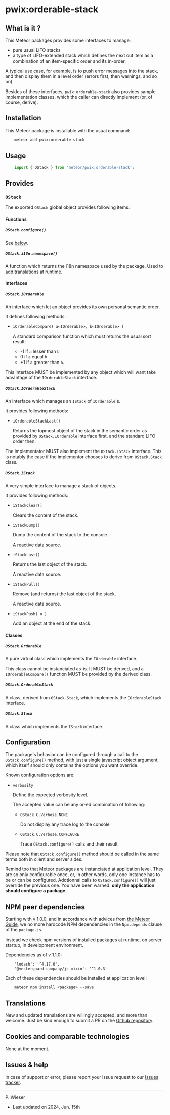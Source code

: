 # pwix:orderable-stack

## What is it ?

This Meteor packages provides some interfaces to manage:
- pure usual LIFO stacks
- a type of LIFO-extended stack which defines the next out item as a combination of an item-specific order and its in-order.

A typical use case, for example, is to push error messages into the stack, and then display them in a level order (errors first, then warnings, and so on).

Besides of these interfaces, `pwix:orderable-stack` also provides sample implementation classes, which the caller can directly implement (or, of course, derive).

## Installation

This Meteor package is installable with the usual command:

```sh
    meteor add pwix:orderable-stack
```

## Usage

```js
    import { OStack } from 'meteor/pwix:orderable-stack';
```

## Provides

### `OStack`

The exported `OStack` global object provides following items:

#### Functions

##### `OStack.configure()`

See [below](#configuration).

##### `OStack.i18n.namespace()`

A function which returns the i18n namespace used by the package. Used to add translations at runtime.

#### Interfaces

##### `OStack.IOrderable`

An interface which let an object provides its own personal semantic order.

It defines following methods:

- `iOrderableCompare( a<IOrderable>, b<IOrderable> )`

    A standard comparison function which must returns the usual sort result:

    - -1 if `a` lesser than `b`
    -  0 if `a` equal `b`
    - +1 if `a` greater than `b`.

This interface MUST be implemented by any object which will want take advantage of the `IOrderableStack` interface.

##### `OStack.IOrderableStack`

An interface which manages an `IStack` of `IOrderable`'s.

It provides following methods:

- `iOrderableStackLast()`

    Returns the topmost object of the stack in the semantic order as provided by `OStack.IOrderable` interface first, and the standard LIFO order then.

The implementator MUST also implement the `OStack.IStack` interface. This is notably the case if the implementor chooses to derive from `OStack.Stack` class.

##### `OStack.IStack`

A very simple interface to manage a stack of objects.

It provides following methods:

- `iStackClear()`

    Clears the content of the stack.

- `iStackDump()`

    Dump the content of the stack to the console.

    A reactive data source.

- `iStackLast()`

    Returns the last object of the stack.

    A reactive data source.

- `iStackPull()`

    Remove (and returns) the last object of the stack.

    A reactive data source.

- `iStackPush( o )`

    Add an object at the end of the stack.

#### Classes

##### `OStack.Orderable`

A pure virtual class which implements the `IOrderable` interface.

This class cannot be instanciated as-is. It MUST be derived, and a `IOrderableCompare()` function MUST be provided by the derived class.

##### `OStack.OrderableStack`

A class, derived from `OStack.Stack`, which implements the `IOrderableStack` interface.

##### `OStack.Stack`

A class which implements the `IStack` interface.

## Configuration

The package's behavior can be configured through a call to the `OStack.configure()` method, with just a single javascript object argument, which itself should only contains the options you want override.

Known configuration options are:

- `verbosity`

    Define the expected verbosity level.

    The accepted value can be any or-ed combination of following:

    - `OStack.C.Verbose.NONE`

        Do not display any trace log to the console

    - `OStack.C.Verbose.CONFIGURE`

        Trace `OStack.configure()` calls and their result

Please note that `OStack.configure()` method should be called in the same terms both in client and server sides.

Remind too that Meteor packages are instanciated at application level. They are so only configurable once, or, in other words, only one instance has to be or can be configured. Addtionnal calls to `OStack.configure()` will just override the previous one. You have been warned: **only the application should configure a package**.

## NPM peer dependencies

Starting with v 1.0.0, and in accordance with advices from [the Meteor Guide](https://guide.meteor.com/writing-atmosphere-packages.html#peer-npm-dependencies), we no more hardcode NPM dependencies in the `Npm.depends` clause of the `package.js`.

Instead we check npm versions of installed packages at runtime, on server startup, in development environment.

Dependencies as of v 1.1.0:
```
    'lodash': '^4.17.0',
    '@vestergaard-company/js-mixin': '^1.0.3'
```

Each of these dependencies should be installed at application level:
```
    meteor npm install <package> --save
```

## Translations

New and updated translations are willingly accepted, and more than welcome. Just be kind enough to submit a PR on the [Github repository](https://github.com/trychlos/pwix-orderable-stack/pulls).

## Cookies and comparable technologies

None at the moment.

## Issues & help

In case of support or error, please report your issue request to our [Issues tracker](https://github.com/trychlos/pwix-blaze-layout/issues).

---
P. Wieser
- Last updated on 2024, Jun. 15th

